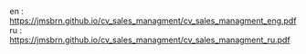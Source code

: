 en : https://jmsbrn.github.io/cv_sales_managment/cv_sales_managment_eng.pdf
ru : https://jmsbrn.github.io/cv_sales_managment/cv_sales_managment_ru.pdf